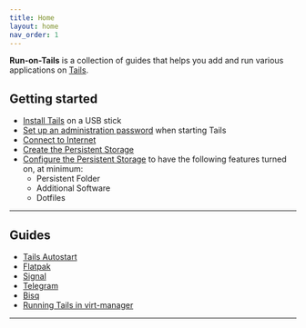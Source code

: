 ```yaml
---
title: Home
layout: home
nav_order: 1
---
```


**Run-on-Tails** is a collection of guides that helps you add and run various applications on [Tails].

## Getting started

- [Install Tails] on a USB stick
- [Set up an administration password] when starting Tails
- [Connect to Internet]
- [Create the Persistent Storage]
- [Configure the Persistent Storage] to have the following features turned on, at minimum:
  - Persistent Folder
  - Additional Software
  - Dotfiles

---
## Guides

- [Tails Autostart]
- [Flatpak]
- [Signal]
- [Telegram]
- [Bisq]
- [Running Tails in virt-manager]

----
[Tails]: https://tails.net
[Install Tails]: https://tails.net/install/index.en.html
[Set up an administration password]: https://tails.net/doc/first_steps/welcome_screen/administration_password/index.en.html
[Connect to Internet]: https://tails.net/doc/anonymous_internet/tor/index.en.html
[Create the Persistent Storage]: https://tails.net/doc/persistent_storage/index.en.html
[Configure the Persistent Storage]: https://tails.net/doc/persistent_storage/configure/index.en.html
[Tails Autostart]: tails-autostart/tails-autostart.html
[Flatpak]: flatpak/flatpak.html
[Signal]: signal/signal.html
[Telegram]: telegram/telegram.html
[Bisq]: bisq/bisq.html
[Running Tails in virt-manager]: running-in-virt-manager/running-in-virt-manager.html

